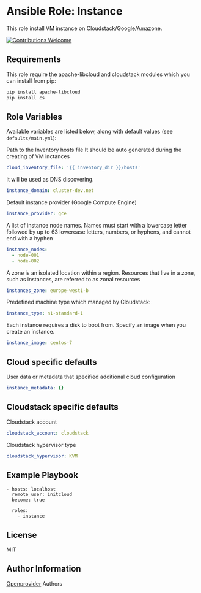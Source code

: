 Ansible Role: Instance
======================

This role install VM instance on Cloudstack/Google/Amazone.

[![Contributions Welcome](https://img.shields.io/badge/contributions-welcome-brightgreen.svg?style=flat)](https://github.com/k8s-community/cluster-deploy/issues)

Requirements
------------

This role require the apache-libcloud and cloudstack modules which you can install from pip:

```sh
pip install apache-libcloud
pip install cs
```

Role Variables
--------------

Available variables are listed below, along with default values (see `defaults/main.yml`):

Path to the Inventory hosts file
It should be auto generated during the creating of VM inctances
```yaml
cloud_inventory_file: '{{ inventory_dir }}/hosts'
```

It will be used as DNS discovering.
```yaml
instance_domain: cluster-dev.net
```

Default instance provider (Google Compute Engine)
```yaml
instance_provider: gce
```

A list of instance node names.
Names must start with a lowercase letter followed by up to 63 lowercase letters,
numbers, or hyphens, and cannot end with a hyphen
```yaml
instance_nodes:
  - node-001
  - node-002
```

A zone is an isolated location within a region.
Resources that live in a zone, such as instances,
are referred to as zonal resources
```yaml
instances_zone: europe-west1-b
```

Predefined machine type which managed by Cloudstack:
```yaml
instance_type: n1-standard-1
```

Each instance requires a disk to boot from.
Specify an image when you create an instance.
```yaml
instance_image: centos-7
```

Cloud specific defaults
-----------------------

User data or metadata that specified additional cloud configuration
```yaml
instance_metadata: {}
```

Cloudstack specific defaults
----------------------------

Cloudstack account
```yaml
cloudstack_account: cloudstack
```

Cloudstack hypervisor type
```yaml
cloudstack_hypervisor: KVM
```


Example Playbook
----------------

    - hosts: localhost
      remote_user: initcloud
      become: true

      roles:
        - instance

License
-------

MIT

Author Information
------------------

[Openprovider](https://github.com/openprovider) Authors
